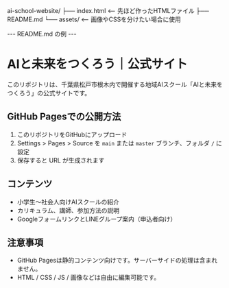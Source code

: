 ai-school-website/
├── index.html  <-- 先ほど作ったHTMLファイル
├── README.md
└── assets/    <-- 画像やCSSを分けたい場合に使用

--- README.md の例 ---
# AIと未来をつくろう｜公式サイト

このリポジトリは、千葉県松戸市根木内で開催する地域AIスクール「AIと未来をつくろう」の公式サイトです。

## GitHub Pagesでの公開方法
1. このリポジトリをGitHubにアップロード
2. Settings > Pages > Source を `main` または `master` ブランチ、フォルダ `/` に設定
3. 保存すると URL が生成されます

## コンテンツ
- 小学生〜社会人向けAIスクールの紹介
- カリキュラム、講師、参加方法の説明
- GoogleフォームリンクとLINEグループ案内（申込者向け）

## 注意事項
- GitHub Pagesは静的コンテンツ向けです。サーバーサイドの処理は含まれません。
- HTML / CSS / JS / 画像などは自由に編集可能です。

